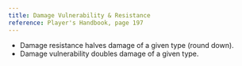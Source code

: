 ```yaml
---
title: Damage Vulnerability & Resistance
reference: Player's Handbook, page 197
---
```


- Damage resistance halves damage of a given type (round down).
- Damage vulnerability doubles damage of a given type.
